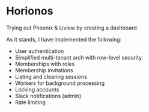 # Horionos

Trying out Phoenix & Liview by creating a dashboard.

As it stands, I have implemented the following:

- User authentication
- Simplified multi-tenant arch with row-level security.
- Memberships with roles
- Membership invitations
- Listing and clearing sessions
- Workers for background processing
- Locking accounts
- Slack notifications (admin)
- Rate limiting

